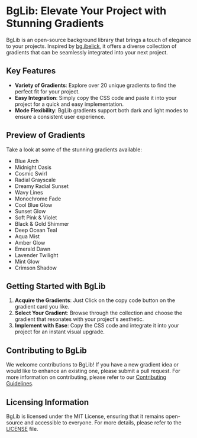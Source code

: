 # BgLib: Elevate Your Project with Stunning Gradients

BgLib is an open-source background library that brings a touch of elegance to your projects. Inspired by [bg.ibelick](https://bg.ibelick.com), it offers a diverse collection of gradients that can be seamlessly integrated into your next project.

## Key Features

* **Variety of Gradients**: Explore over 20 unique gradients to find the perfect fit for your project.
* **Easy Integration**: Simply copy the CSS code and paste it into your project for a quick and easy implementation.
* **Mode Flexibility**: BgLib gradients support both dark and light modes to ensure a consistent user experience.

## Preview of Gradients

Take a look at some of the stunning gradients available:

* Blue Arch
* Midnight Oasis
* Cosmic Swirl
* Radial Grayscale
* Dreamy Radial Sunset
* Wavy Lines
* Monochrome Fade
* Cool Blue Glow
* Sunset Glow
* Soft Pink & Violet
* Black & Gold Shimmer
* Deep Ocean Teal
* Aqua Mist
* Amber Glow
* Emerald Dawn
* Lavender Twilight
* Mint Glow
* Crimson Shadow

## Getting Started with BgLib

1. **Acquire the Gradients**: Just Click on the copy code button on the gradient card you like.
2. **Select Your Gradient**: Browse through the collection and choose the gradient that resonates with your project's aesthetic.
3. **Implement with Ease**: Copy the CSS code and integrate it into your project for an instant visual upgrade.

## Contributing to BgLib

We welcome contributions to BgLib! If you have a new gradient idea or would like to enhance an existing one, please submit a pull request. For more information on contributing, please refer to our [Contributing Guidelines](CONTRIBUTING.md).

## Licensing Information

BgLib is licensed under the MIT License, ensuring that it remains open-source and accessible to everyone. For more details, please refer to the [LICENSE](LICENSE) file.
